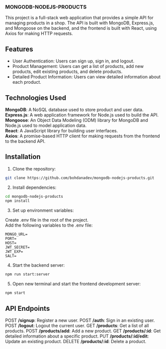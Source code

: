 ### MONGODB-NODEJS-PRODUCTS
This project is a full-stack web application that provides a simple API for managing products in a shop. The API is built with MongoDB, Express.js, and Mongoose on the backend, and the frontend is built with React, using Axios for making HTTP requests.

## Features  
* User Authentication: Users can sign up, sign in, and logout.  
* Product Management: Users can get a list of products, add new products, edit existing products, and delete products.  
* Detailed Product Information: Users can view detailed information about each product.  

## Technologies Used  
**MongoDB**: A NoSQL database used to store product and user data.  
**Express.js**: A web application framework for Node.js used to build the API.  
**Mongoose**: An Object Data Modeling (ODM) library for MongoDB and Node.js used to model application data.  
**React**: A JavaScript library for building user interfaces.   
**Axios**: A promise-based HTTP client for making requests from the frontend to the backend API.  

## Installation  
1. Clone the repository:  
```bash
git clone https://github.com/bohdanadev/mongodb-nodejs-products.git
```
2. Install dependencies:
```bash
cd mongodb-nodejs-products
npm install
```
3. Set up environment variables:  

Create .env file in the root of the project.  
Add the following variables to the .env file:  
```.env
MONGO_URL=
PORT=
HOST=
JWT_SECRET=
JWT_EXP=
SALT=
```  
4. Start the backend server:  
```bash
npm run start:server
```  

5. Open new terminal and start the frontend development server:  
```bash  
npm start
```  

## API Endpoints
POST **/signup**: Register a new user.
POST **/auth**: Sign in an existing user.
POST **/logout**: Logout the current user.
GET **/products**: Get a list of all products.
POST **/products/add**: Add a new product.
GET **/products/:id**: Get detailed information about a specific product.
PUT **/products/:id/edit**: Update an existing product.
DELETE **/products/:id**: Delete a product.